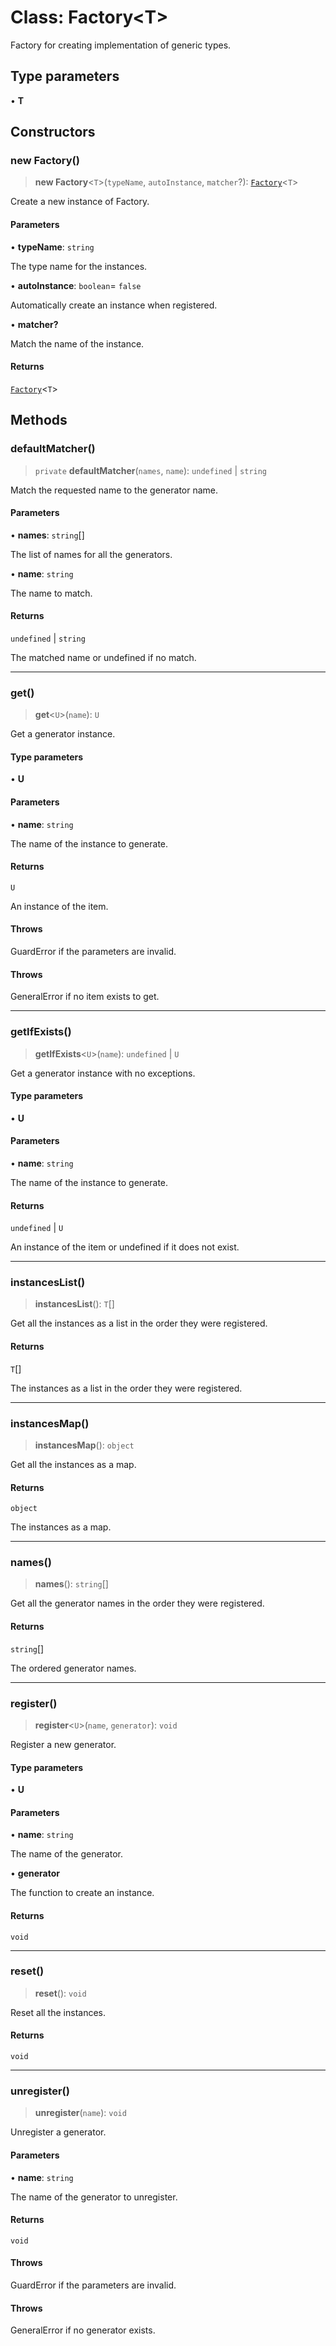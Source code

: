 # Class: Factory\<T\>

Factory for creating implementation of generic types.

## Type parameters

• **T**

## Constructors

### new Factory()

> **new Factory**\<`T`\>(`typeName`, `autoInstance`, `matcher`?): [`Factory`](Factory.md)\<`T`\>

Create a new instance of Factory.

#### Parameters

• **typeName**: `string`

The type name for the instances.

• **autoInstance**: `boolean`= `false`

Automatically create an instance when registered.

• **matcher?**

Match the name of the instance.

#### Returns

[`Factory`](Factory.md)\<`T`\>

## Methods

### defaultMatcher()

> `private` **defaultMatcher**(`names`, `name`): `undefined` \| `string`

Match the requested name to the generator name.

#### Parameters

• **names**: `string`[]

The list of names for all the generators.

• **name**: `string`

The name to match.

#### Returns

`undefined` \| `string`

The matched name or undefined if no match.

***

### get()

> **get**\<`U`\>(`name`): `U`

Get a generator instance.

#### Type parameters

• **U**

#### Parameters

• **name**: `string`

The name of the instance to generate.

#### Returns

`U`

An instance of the item.

#### Throws

GuardError if the parameters are invalid.

#### Throws

GeneralError if no item exists to get.

***

### getIfExists()

> **getIfExists**\<`U`\>(`name`): `undefined` \| `U`

Get a generator instance with no exceptions.

#### Type parameters

• **U**

#### Parameters

• **name**: `string`

The name of the instance to generate.

#### Returns

`undefined` \| `U`

An instance of the item or undefined if it does not exist.

***

### instancesList()

> **instancesList**(): `T`[]

Get all the instances as a list in the order they were registered.

#### Returns

`T`[]

The instances as a list in the order they were registered.

***

### instancesMap()

> **instancesMap**(): `object`

Get all the instances as a map.

#### Returns

`object`

The instances as a map.

***

### names()

> **names**(): `string`[]

Get all the generator names in the order they were registered.

#### Returns

`string`[]

The ordered generator names.

***

### register()

> **register**\<`U`\>(`name`, `generator`): `void`

Register a new generator.

#### Type parameters

• **U**

#### Parameters

• **name**: `string`

The name of the generator.

• **generator**

The function to create an instance.

#### Returns

`void`

***

### reset()

> **reset**(): `void`

Reset all the instances.

#### Returns

`void`

***

### unregister()

> **unregister**(`name`): `void`

Unregister a generator.

#### Parameters

• **name**: `string`

The name of the generator to unregister.

#### Returns

`void`

#### Throws

GuardError if the parameters are invalid.

#### Throws

GeneralError if no generator exists.
